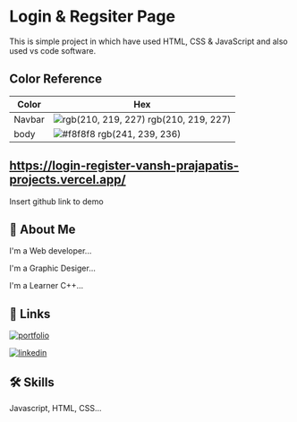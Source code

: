 
# Login & Regsiter Page

This is simple project in which have used HTML, CSS & JavaScript and also used vs code software.

## Color Reference

| Color             | Hex                                                                |
| ----------------- | ------------------------------------------------------------------ |
| Navbar | ![rgb(210, 219, 227) ](https://via.placeholder.com/10/0a192f?text=+)  rgb(210, 219, 227) |
| body | ![#f8f8f8](https://via.placeholder.com/10/f8f8f8?text=+)  rgb(241, 239, 236) |


## https://login-register-vansh-prajapatis-projects.vercel.app/

Insert github link to demo


## 🚀 About Me
I'm a Web developer...

I'm a Graphic Desiger...

I'm a Learner C++...



## 🔗 Links
[![portfolio](https://img.shields.io/badge/my_portfolio-000?style=for-the-badge&logo=ko-fi&logoColor=white)](https://vanshprajapati115.github.io/Portfolio_Website/)

[![linkedin](https://img.shields.io/badge/linkedin-0A66C2?style=for-the-badge&logo=linkedin&logoColor=white)](https://www.linkedin.com/in/vp115)


## 🛠 Skills
Javascript, HTML, CSS...

